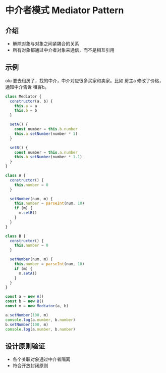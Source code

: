 # 中介者模式 Mediator Pattern

## 介绍

- 解除对象与对象之间紧耦合的关系
- 所有对象都通过中介者对象来通信，而不是相互引用

## 示例

olu 要去租房了，找的中介，中介对应很多买家和卖家。比如 房主a 修改了价格，通知中介告诉 租客b。

```js
class Mediator {
  constructor(a, b) {
    this.a = a
    this.b = b
  }

  setA() {
    const number = this.b.number
    this.a.setNumber(number * 1)
  }

  setB() {
    const number = this.a.number
    this.b.setNumber(number * 1.1)
  }
}

class A {
  constructor() {
    this.number = 0
  }

  setNumber(num, m) {
    this.number = parseInt(num, 10)
    if (m) {
      m.setB()
    }
  }
}

class B {
  constructor() {
    this.number = 0
  }

  setNumber(num, m) {
    this.number = parseInt(num, 10)
    if (m) {
      m.setA()
    }
  }
}

const a = new A()
const b = new B()
const m = new Mediator(a, b)

a.setNumber(100, m)
console.log(a.number, b.number)
b.setNumber(100, m)
console.log(a.number, b.number)
```

## 设计原则验证

- 各个关联对象通过中介者隔离
- 符合开放封闭原则
